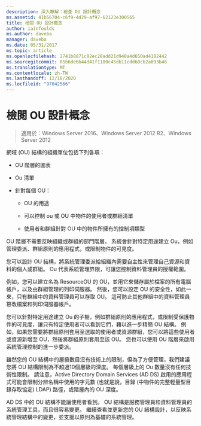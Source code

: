 ```yaml
---
description: 深入瞭解：檢查 OU 設計概念
ms.assetid: 41b56704-c6f9-4d29-af97-62123e300565
title: 檢閱 OU 設計概念
author: iainfoulds
ms.author: daveba
manager: daveba
ms.date: 05/31/2017
ms.topic: article
ms.openlocfilehash: 2741b8871c82ec28add21d948a4d650ad4182442
ms.sourcegitcommit: 65b6de6b44d41f1180c45db11cdd60cb2a093b46
ms.translationtype: MT
ms.contentlocale: zh-TW
ms.lasthandoff: 12/10/2020
ms.locfileid: "97042566"
---
```

# <a name="reviewing-ou-design-concepts"></a>檢閱 OU 設計概念

>適用於：Windows Server 2016、Windows Server 2012 R2、Windows Server 2012

網域 (OU) 結構的組織單位包括下列各項：

-   OU 階層的圖表

-   Ou 清單

-   針對每個 OU：

    -   OU 的用途

    -   可以控制 ou 或 OU 中物件的使用者或群組清單

    -   使用者和群組針對 OU 中的物件所擁有的控制項類型

OU 階層不需要反映組織或群組的部門階層。 系統會針對特定用途建立 Ou，例如管理委派、群組原則的應用程式，或限制物件的可見度。

您可以設計 OU 結構，將系統管理委派給組織內需要自主性來管理自己資源和資料的個人或群組。 Ou 代表系統管理界限，可讓您控制資料管理員的授權範圍。

例如，您可以建立名為 ResourceOU 的 OU，並用它來儲存屬於檔案的所有電腦帳戶，以及由群組管理的列印伺服器。 然後，您可以設定 OU 的安全性，如此一來，只有群組中的資料管理員可以存取 OU。 這可防止其他群組中的資料管理員篡改檔案和列印伺服器帳戶。

您可以針對特定用途建立 Ou 的子樹，例如群組原則的應用程式，或限制受保護物件的可見度，讓只有特定使用者可以看到它們，藉以進一步精簡 OU 結構。 例如，如果您需要將群組原則套用至選取的使用者或資源群組，您可以將這些使用者或資源新增至 OU，然後將群組原則套用至該 OU。 您也可以使用 OU 階層來啟用系統管理控制的進一步委派。

雖然您的 OU 結構中的層級數目沒有技術上的限制，但為了方便管理，我們建議您將 OU 結構限制為不超過10個層級的深度。 每個層級上的 Ou 數量沒有任何技術性限制。 請注意，Active Directory Domain Services (AD DS) 啟用的應用程式可能會限制分辨名稱中使用的字元數 (也就是說，目錄 (中物件的完整輕量型目錄存取協定) LDAP) 路徑，或階層內的 OU 深度。

AD DS 中的 OU 結構不能讓使用者看到。 OU 結構是服務管理員和資料管理員的系統管理工具，而且很容易變更。 繼續查看並更新您的 OU 結構設計，以反映系統管理結構中的變更，並支援以原則為基礎的系統管理。



